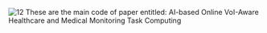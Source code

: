 ![12](https://github.com/user-attachments/assets/ec04841b-60f4-41f5-af30-fcb4cb4ca1a4)
These are the main code of paper entitled:
AI-based Online VoI-Aware Healthcare and Medical Monitoring Task Computing
